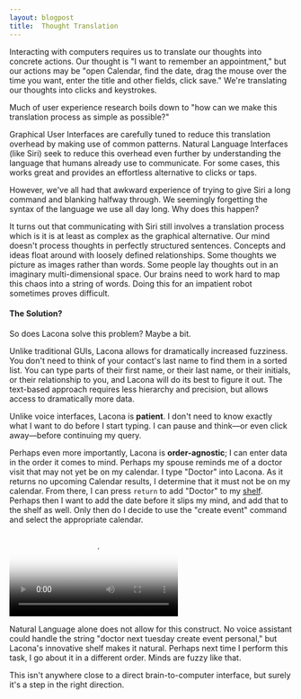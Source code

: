 ```yaml
---
layout: blogpost
title:  Thought Translation
---
```


Interacting with computers requires us to translate our thoughts into concrete actions. Our thought is "I want to remember an appointment," but our actions may be "open Calendar, find the date, drag the mouse over the time you want, enter the title and other fields, click save." We're translating our thoughts into clicks and keystrokes.

Much of user experience research boils down to "how can we make this translation process as simple as possible?"

Graphical User Interfaces are carefully tuned to reduce this translation overhead by making use of common patterns. Natural Language Interfaces (like Siri) seek to reduce this overhead even further by understanding the language that humans already use to communicate. For some cases, this works great and provides an effortless alternative to clicks or taps.

However, we've all had that awkward experience of trying to give Siri a long command and blanking halfway through. We seemingly forgetting the syntax of the language we use all day long. Why does this happen?

It turns out that communicating with Siri still involves a translation process which is it is at least as complex as the graphical alternative. Our mind doesn't process thoughts in perfectly structured sentences. Concepts and ideas float around with loosely defined relationships. Some thoughts we picture as images rather than words. Some people lay thoughts out in an imaginary multi-dimensional space. Our brains need to work hard to map this chaos into a string of words. Doing this for an impatient robot sometimes proves difficult.

#### The Solution?

So does Lacona solve this problem? Maybe a bit.

Unlike traditional GUIs, Lacona allows for dramatically increased fuzziness. You don't need to think of your contact's last name to find them in a sorted list. You can type parts of their first name, or their last name, or their initials, or their relationship to you, and Lacona will do its best to figure it out. The text-based approach requires less hierarchy and precision, but allows access to dramatically more data.

Unlike voice interfaces, Lacona is **patient**. I don't need to know exactly what I want to do before I start typing. I can pause and think—or even click away—before continuing my query.

Perhaps even more importantly, Lacona is **order-agnostic**; I can enter data in the order it comes to mind. Perhaps my spouse reminds me of a doctor visit that may not yet be on my calendar. I type "Doctor" into Lacona. As it returns no upcoming Calendar results, I determine that it must not be on my calendar. From there, I can press `return` to add "Doctor" to my [shelf](/guide#shelf). Perhaps then I want to add the date before it slips my mind, and add that to the shelf as well. Only then do I decide to use the "create event" command and select the appropriate calendar.

<video controls="true" allowfullscreen="true" poster="/img/posts/thoughts-poster.png">
	<source src="/img/posts/thoughts.mp4" type="video/mp4">
</video>

Natural Language alone does not allow for this construct. No voice assistant could handle the string "doctor next tuesday create event personal," but Lacona's innovative shelf makes it natural. Perhaps next time I perform this task, I go about it in a different order. Minds are fuzzy like that.

This isn't anywhere close to a direct brain-to-computer interface, but surely it's a step in the right direction.